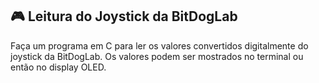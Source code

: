 ## 🎮 Leitura do Joystick da BitDogLab

Faça um programa em C para ler os valores convertidos digitalmente do joystick da BitDogLab. Os valores podem ser mostrados no terminal ou então no display OLED.
